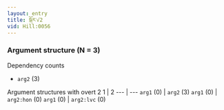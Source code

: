 ```yaml
---
layout: entry
title: སྐོར་√2
vid: Hill:0056
---
```

### Argument structure (N = 3)
Dependency counts
* `arg2` (3)


Argument structures with overt 2
1 | 2
--- | ---
`arg1` (0) | `arg2` (3)
`arg1` (0) | `arg2:hon` (0)
`arg1` (0) | `arg2:lvc` (0)
